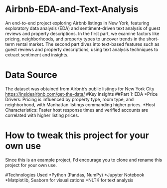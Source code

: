 # Airbnb-EDA-and-Text-Analysis
An end-to-end project exploring Airbnb listings in New York, featuring exploratory data analysis (EDA) and sentiment-driven text analysis of guest reviews and property descriptions.
In the first part, we examine factors like pricing, neighborhoods, and property types to uncover trends in the short-term rental market. The second part dives into text-based features such as guest reviews and property descriptions, using text analysis techniques to extract sentiment and insights.

# Data Source
The dataset was obtained from Airbnb’s public listings for New York City
https://insideairbnb.com/get-the-data/
#Key Insights
##Part 1: EDA
*Price Drivers: Pricing is influenced by property type, room type, and neighborhood, with Manhattan listings commanding higher prices.
*Host Characteristics: Faster host response times and verified accounts are correlated with higher listing prices.

# How to tweak this project for your own use
Since this is an example project, I'd encourage you to clone and rename this project for your own use.

#Technologies Used
*Python (Pandas, NumPy)
*Jupyter Notebook
*Matplotlib, Seaborn for visualizations
*NLTK for text analysis
